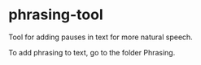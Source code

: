 # phrasing-tool
Tool for adding pauses in text for more natural speech.

To add phrasing to text, go to the folder Phrasing.
